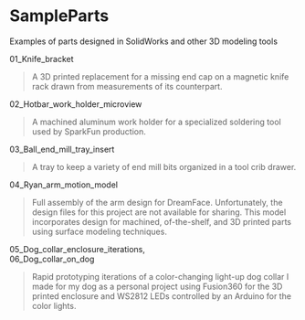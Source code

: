 # SampleParts
 Examples of parts designed in SolidWorks and other 3D modeling tools  
 
01_Knife_bracket  
>A 3D printed replacement for a missing end cap on a magnetic knife rack drawn from measurements of its counterpart.  

02_Hotbar_work_holder_microview  
>A machined aluminum work holder for a specialized soldering tool used by SparkFun production.  

03_Ball_end_mill_tray_insert  
>A tray to keep a variety of end mill bits organized in a tool crib drawer.  

04_Ryan_arm_motion_model  
>Full assembly of the arm design for DreamFace. Unfortunately, the design files for this project are not available for sharing. This model incorporates design for machined, of-the-shelf, and 3D printed parts using surface modeling techniques.  

05_Dog_collar_enclosure_iterations,  
06_Dog_collar_on_dog  
>Rapid prototyping iterations of a color-changing light-up dog collar I made for my dog as a personal project using Fusion360 for the 3D printed enclosure and WS2812 LEDs controlled by an Arduino for the color lights.  
